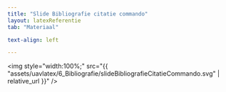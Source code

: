 ```yaml
---
title: "Slide Bibliografie citatie commando"
layout: latexReferentie
tab: "Materiaal"

text-align: left

---
```


<img style="width:100%;" src="{{ "assets/uavlatex/6_Bibliografie/slideBibliografieCitatieCommando.svg" | relative_url }}" />

